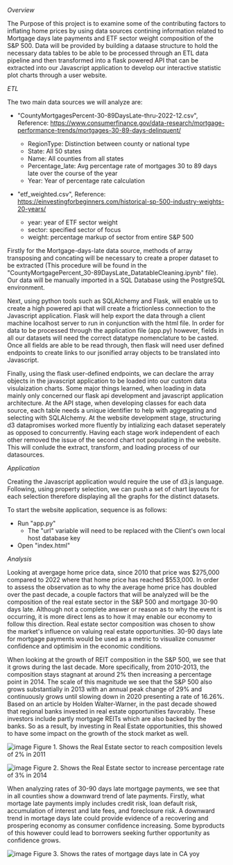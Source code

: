 _Overview_

The Purpose of this project is to examine some of the contributing factors to inflating home prices by using data sources contining
information related to Mortgage days late payments and ETF sector weight composition of the S&P 500. Data will be provided by building
a dataase structure to hold the necessary data tables to be able to be processed through an ETL data pipeline and then transformed
into a flask powered API that can be extracted into our Javascript application to develop our interactive statistic plot charts through
a user website.

_ETL_

The two main data sources we will analyze are:

- "CountyMortgagesPercent-30-89DaysLate-thru-2022-12.csv", Reference: https://www.consumerfinance.gov/data-research/mortgage-performance-trends/mortgages-30-89-days-delinquent/

    - RegionType: Distinction between county or national type
    - State: All 50 states
    - Name: All counties from all states
    - Percentage_late: Avg percentage rate of mortgages 30 to 89 days late over the course of the year
    - Year: Year of percentage rate calculation
 
- "etf_weighted.csv", Reference: https://einvestingforbeginners.com/historical-sp-500-industry-weights-20-years/

    - year: year of ETF sector weight
    - sector: specified sector of focus
    - weight: percentage markup of sector from entire S&P 500

Firstly for the Mortgage-days-late data source, methods of array transposing and concating will be necessary to create a proper dataset to be extracted (This procedure will be found in the "CountyMortgagePercent_30-89DaysLate_DatatableCleaning.ipynb" file). Our data will be manually imported in a SQL Database using the PostgreSQL environment. 

Next, using python tools such as SQLAlchemy and Flask, will enable us to create a high powered api that will create a frictionless connection to the Javascript application. Flask will help export the data through a client machine localhost server to run in conjunction with the html file. In order for data to be processed through the application file (app.py) however, fields in all our datasets will need the correct datatype nomenclature to be casted. Once all fields are able to be read through, then flask will need user defined endpoints to create links to our jsonified array objects to be translated into Javascript. 

Finally, using the flask user-defined endpoints, we can declare the array objects in the javascript application to be loaded into our custom data visulaization charts. Some major things learned, when loading in data mainly only concerned our flask api development and javascript application architecture. At the API stage, when developing classes for each data source, each table needs a unique identifier to help with aggregating and selecting with SQLAlchemy. At the website development stage, structuring d3 datapromises worked more fluently by intializing each dataset seperately as opposed to concurrently. Having each stage work independent of each other removed the issue of the second chart not populating in the website. This will conlude the extract, transform, and loading process of our datasources. 

_Application_

Creating the Javascript application would require the use of d3.js language. Following, using property selection, we can push a set of chart layouts for each selection therefore displaying all the graphs for the distinct datasets.

To start the website application, sequence is as follows:

- Run "app.py"
    - The "url" variable will need to be replaced with the Client's own local host database key
- Open "index.html"

_Analysis_

Looking at avergage home price data, since 2010 that price was $275,000 compared to 2022 where that home price has reached 
$553,000. In order to assess the observation as to why the average home price has doubled over the past decade, a couple factors that will be analyzed will be the composition of the real estate sector in the S&P 500 and mortgage 30-90 days late. Although not a complete answer or reason as to why the event is occurring, it is more direct lens as to how it may enable our economy to follow this direction. Real estate sector composition was chosen to show the market's influence on valuing real estate opportunities. 30-90 days late for mortgage payments would be used as a metric to visualize conusmer confidence and optimisim in the economic conditions. 

When looking at the growth of REIT composition in the S&P 500, we see that it grows during the last decade. More specifically, from 2010-2013, the composition stays stagnant at around 2% then increasing a percentage point in 2014. The scale of this magnitude we see that the S&P 500 also grows substantially in 2013 with an annual peak change of 29% and continuously grows until slowing down in 2020 presenting a rate of 16.26%. Based on an article by Holden Walter-Warner, in the past decade showed that regional banks invested in real estate opportunities favorably. These investors include partly mortgage REITs which are also backed by the banks. So as a result, by investing in Real Estate opportunities, this showed to have some impact on the growth of the stock market as well.

![image](https://github.com/cristian-gu/Project-3/assets/134232784/7ca08435-7272-45a3-8736-31da61b2bd0e)
Figure 1. Shows the Real Estate sector to reach composition levels of 2% in 2011

![image](https://github.com/cristian-gu/Project-3/assets/134232784/28638136-46ca-4a2b-b6b1-b1495cb2ac36)
Figure 2. Shows the Real Estate sector to increase percentage rate of 3% in 2014

When analyzing rates of 30-90 days late mortgage payments, we see that in all counties show a downward trend of late payments. Firstly, what mortage late payments imply includes credit risk, loan default risk, accumulation of interest and late fees, and foreclosure risk. A downward trend in mortage days late could provide evidence of a recovering and prospering economy as consumer confidence increasing. Some byproducts of this however could lead to borrowers seeking further opportunity as confidence grows.

![image](https://github.com/cristian-gu/Project-3/assets/134232784/6f9a55f8-f808-48b9-a5e9-7d547ac90242)
Figure 3. Shows the rates of mortgage days late in CA yoy













